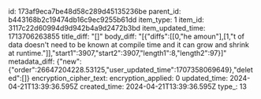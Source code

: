 id: 173af9eca7be48d58c289d45135236be
parent_id: b443168b2c19474db16c9ec9255b61dd
item_type: 1
item_id: 3117c22d60994d9d942b4a9d2472b3bd
item_updated_time: 1713706263855
title_diff: "[]"
body_diff: "[{\"diffs\":[[0,\"he amoun\"],[1,\"t of data doesn't need to be known at compile time and it can grow and shrink at runtime.\"]],\"start1\":3907,\"start2\":3907,\"length1\":8,\"length2\":97}]"
metadata_diff: {"new":{"order":26647204228.53125,"user_updated_time":1707358069649},"deleted":[]}
encryption_cipher_text: 
encryption_applied: 0
updated_time: 2024-04-21T13:39:36.595Z
created_time: 2024-04-21T13:39:36.595Z
type_: 13